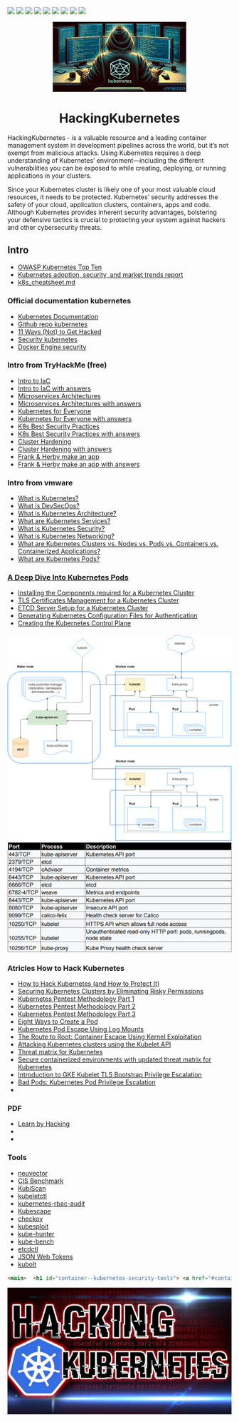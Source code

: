 <p>
  <img  src="https://img.shields.io/github/stars/BEPb/HackingKubernetes" />
  <img src="https://img.shields.io/github/contributors/BEPb/HackingKubernetes" />
  <img src="https://img.shields.io/github/last-commit/BEPb/HackingKubernetes" />
  <img src="https://visitor-badge.laobi.icu/badge?page_id=BEPb.HackingKubernetes" />
  <img src="https://img.shields.io/github/languages/count/BEPb/HackingKubernetes" />
  <img src="https://img.shields.io/github/languages/top/BEPb/HackingKubernetes" />
  <img src="https://img.shields.io/badge/license-MIT-blue.svg?color=f64152" />
  <img  src="https://img.shields.io/github/issues/BEPb/HackingKubernetes" />
  <img  src="https://img.shields.io/github/issues-pr/BEPb/HackingKubernetes" />
</p>
<div align="center">

<img src="./art/HackingKubernetes.png" alt="logo" width="300" height="156.5">

# HackingKubernetes 
</div>

HackingKubernetes - is a valuable resource and a leading container management system in development pipelines across 
the world, but it’s not exempt from malicious attacks. Using Kubernetes requires a deep understanding of Kubernetes’ 
environment—including the different vulnerabilities you can be exposed to while creating, deploying, or running 
applications in your clusters.

Since your Kubernetes cluster is likely one of your most valuable cloud resources, it needs to be protected. 
Kubernetes’ security addresses the safety of your cloud, application clusters, containers, apps and code. Although 
Kubernetes provides inherent security advantages, bolstering your defensive tactics is crucial to protecting your 
system against hackers and other cybersecurity threats.    

## Intro
- [OWASP Kubernetes Top Ten](https://owasp.org/www-project-kubernetes-top-ten/)
- [Kubernetes adoption, security, and market trends report](https://www.redhat.com/en/resources/kubernetes-adoption-security-market-trends-overview)
- [k8s_cheatsheet.md](https://github.com/BEPb/HackingKubernetes/blob/master/pdf/k8s_cheatsheet.md)

### Official documentation kubernetes
- [Kubernetes Documentation](https://kubernetes.io/docs/home/)
- [Github repo kubernetes](https://github.com/kubernetes/kubernetes/)
- [11 Ways (Not) to Get Hacked](https://kubernetes.io/blog/2018/07/18/11-ways-not-to-get-hacked/)
- [Security kubernetes](https://kubernetes.io/docs/concepts/security/)
- [Docker Engine security](https://docs.docker.com/engine/security/)

### Intro from TryHackMe (free)
- [Intro to IaC](https://tryhackme.com/r/room/introtoiac)
- [Intro to IaC with answers](https://github.com/BEPb/tryhackme/blob/master/01.easy/Intro%20to%20IaC.md)
- [Microservices Architectures](https://tryhackme.com/r/room/microservicearchitectures)
- [Microservices Architectures with answers](https://github.com/BEPb/tryhackme/blob/master/01.easy/Microservices%20Architectures.md)
- [Kubernetes for Everyone](https://tryhackme.com/r/room/kubernetesforyouly)
- [Kubernetes for Everyone with answers](https://github.com/BEPb/tryhackme/blob/master/02.Medium/Kubernetes%20for%20Everyone.md)
- [K8s Best Security Practices](https://tryhackme.com/r/room/k8sbestsecuritypractices)
- [K8s Best Security Practices with answers](https://github.com/BEPb/tryhackme/blob/master/02.Medium/K8s%20Best%20Security%20Practices.md)
- [Cluster Hardening](https://tryhackme.com/r/room/clusterhardening)
- [Cluster Hardening with answers](https://github.com/BEPb/tryhackme/blob/master/02.Medium/Cluster%20Hardening.md)
- [Frank & Herby make an app](https://tryhackme.com/r/room/frankandherby)
- [Frank & Herby make an app with answers](https://github.com/BEPb/tryhackme/blob/master/02.Medium/Frank%20%26%20Herby%20make%20an%20app.md)

### Intro from vmware
- [What is Kubernetes?](https://www.vmware.com/topics/kubernetes)
- [What is DevSecOps?](https://tanzu.vmware.com/devsecops)
- [What is Kubernetes Architecture?](https://www.vmware.com/topics/kubernetes-architecture)
- [What are Kubernetes Services?](https://www.vmware.com/topics/kubernetes-services)
- [What is Kubernetes Security?](https://www.vmware.com/topics/kubernetes-security)
- [What is Kubernetes Networking?](https://www.vmware.com/topics/kubernetes-networking)
- [What are Kubernetes Clusters vs. Nodes vs. Pods vs. Containers vs. Containerized Applications?](https://www.vmware.com/topics/components-kubernetes)
- [What are Kubernetes Pods?](https://www.vmware.com/topics/kubernetes-pods)

### [A Deep Dive Into Kubernetes Pods](https://blog.yarsalabs.com/a-deep-dive-into-kubernetes-pods/)
- [Installing the Components required for a Kubernetes Cluster](https://blog.yarsalabs.com/kubernetes-cluster-from-scratch-part1/)
- [TLS Certificates Management for a Kubernetes Cluster](https://blog.yarsalabs.com/kubernetes-cluster-from-scratch-part2/)
- [ETCD Server Setup for a Kubernetes Cluster](https://blog.yarsalabs.com/kubernetes-cluster-from-scratch-part3/)
- [Generating Kubernetes Configuration Files for Authentication](https://blog.yarsalabs.com/kubernetes-cluster-from-scratch-part4/)
- [Creating the Kubernetes Control Plane](https://blog.yarsalabs.com/kubernetes-cluster-from-scratch-part5/)

<img src="./art/kubernetes_arquitecture.png" alt="arquitecture">
<img src="./art/ports_kubernetes.png" alt="ports">


### Atricles How to Hack Kubernetes
- [How to Hack Kubernetes (and How to Protect It)](https://goteleport.com/blog/how-to-hack-kubernetes/)
- [Securing Kubernetes Clusters by Eliminating Risky Permissions](https://www.cyberark.com/resources/threat-research-blog/securing-kubernetes-clusters-by-eliminating-risky-permissions)
- [Kubernetes Pentest Methodology Part 1](https://www.cyberark.com/resources/threat-research-blog/kubernetes-pentest-methodology-part-1)
- [Kubernetes Pentest Methodology Part 2](https://www.cyberark.com/resources/threat-research-blog/kubernetes-pentest-methodology-part-2)
- [Kubernetes Pentest Methodology Part 3](https://www.cyberark.com/resources/threat-research-blog/kubernetes-pentest-methodology-part-3)
- [Eight Ways to Create a Pod](https://www.cyberark.com/resources/threat-research-blog/eight-ways-to-create-a-pod)
- [Kubernetes Pod Escape Using Log Mounts](https://www.aquasec.com/blog/kubernetes-security-pod-escape-log-mounts/)
- [The Route to Root: Container Escape Using Kernel Exploitation](https://www.cyberark.com/resources/threat-research-blog/the-route-to-root-container-escape-using-kernel-exploitation)
- [Attacking Kubernetes clusters using the Kubelet API](https://faun.pub/attacking-kubernetes-clusters-using-the-kubelet-api-abafc36126ca)
- [Threat matrix for Kubernetes](https://www.microsoft.com/en-us/security/blog/2020/04/02/attack-matrix-kubernetes/)
- [Secure containerized environments with updated threat matrix for Kubernetes](https://www.microsoft.com/en-us/security/blog/2021/03/23/secure-containerized-environments-with-updated-threat-matrix-for-kubernetes/)
- [Introduction to GKE Kubelet TLS Bootstrap Privilege Escalation](https://rhinosecuritylabs.com/cloud-security/kubelet-tls-bootstrap-privilege-escalation/)
- [Bad Pods: Kubernetes Pod Privilege Escalation](https://bishopfox.com/blog/kubernetes-pod-privilege-escalation)
- []()

### PDF
- [Learn by Hacking](https://github.com/calinah/learn-by-hacking-kccn/blob/master/Learn%20by%20Hacking.pdf)
- 
- 

### Tools
- [neuvector](https://github.com/neuvector/neuvector)
- [CIS Benchmark](https://www.cisecurity.org/cis-benchmarks)
- [KubiScan](https://github.com/cyberark/KubiScan)
- [kubeletctl](https://github.com/cyberark/kubeletctl)
- [kubernetes-rbac-audit](https://github.com/cyberark/kubernetes-rbac-audit)
- [Kubescape](https://kubescape.io/)
- [checkov](https://github.com/bridgecrewio/checkov)
- [kubesploit](https://github.com/cyberark/kubesploit)
- [kube-hunter](https://github.com/aquasecurity/kube-hunter)
- [kube-bench](https://github.com/aquasecurity/kube-bench)
- [etcdctl](https://github.com/etcd-io/etcd/blob/main/etcdctl/READMEv2.md)
- [JSON Web Tokens](https://jwt.io/)
- [kubolt](https://github.com/averonesis/kubolt/)

```html
<main>  <h1 id="container--kubernetes-security-tools"> <a href="#container--kubernetes-security-tools" class="anchor-heading" aria-labelledby="container--kubernetes-security-tools"><svg viewBox="0 0 16 16" aria-hidden="true"><use xlink:href="#svg-link"></use></svg></a> Container &amp; Kubernetes Security Tools </h1><p>This is a list of open source tools which help with areas related to Container security. Some of the tools in this list don’t fit neatly into a specific category or categories, so they’re listed with the closest option.</p> <h2 id="container-attack-surface-assessment--breakout-tools"> <a href="#container-attack-surface-assessment--breakout-tools" class="anchor-heading" aria-labelledby="container-attack-surface-assessment--breakout-tools"><svg viewBox="0 0 16 16" aria-hidden="true"><use xlink:href="#svg-link"></use></svg></a> Container Attack Surface Assessment &amp; Breakout Tools </h2> <p>Useful tools to run inside a container to assess the sandbox that’s in use, and exploit some common breakout issues.</p> <ul> <li><a href="https://github.com/stealthcopter/deepce">deepce</a> - Docker Enumeration, Escalation of Privileges and Container Escapes</li> <li><a href="https://github.com/cdk-team/CDK">CDK</a> - Container and Kubernetes auditing and breakout tool.</li> </ul> <h2 id="container-vulnerability-scanning-tools"> <a href="#container-vulnerability-scanning-tools" class="anchor-heading" aria-labelledby="container-vulnerability-scanning-tools"><svg viewBox="0 0 16 16" aria-hidden="true"><use xlink:href="#svg-link"></use></svg></a> Container Vulnerability Scanning Tools </h2> <ul> <li><a href="https://github.com/aquasecurity/trivy">Trivy</a> - Vulnerability and IaC scanner</li> <li><a href="https://github.com/anchore/grype">Grype</a> - Container vulnerability scanner</li> <li><a href="https://github.com/quay/clair">clair</a> - Container vulnerability scanner</li> <li><a href="https://docs.docker.com/scout/">Docker Scout</a> - Container Vulnerability scanner</li> <li><a href="https://github.com/AppThreat/dep-scan">dep-scan</a> - Vulnerability and mis-configuration scanner</li> <li><a href="https://github.com/neuvector/scanner">Neuvector Scanner</a> - Container Vulnerability Scanning Tool.</li> </ul> <h2 id="iac-scanning-tools-that-cover-container-formats"> <a href="#iac-scanning-tools-that-cover-container-formats" class="anchor-heading" aria-labelledby="iac-scanning-tools-that-cover-container-formats"><svg viewBox="0 0 16 16" aria-hidden="true"><use xlink:href="#svg-link"></use></svg></a> IaC Scanning Tools that cover container formats </h2> <ul> <li><a href="https://github.com/aquasecurity/trivy">Trivy</a> - Vulnerability and IaC scanner</li> <li><a href="https://github.com/bridgecrewio/checkov">Checkov</a> - IaC scanner</li> <li><a href="https://github.com/Checkmarx/kics">KICS</a> - IaC scanner</li> <li><a href="https://github.com/AppThreat/dep-scan">dep-scan</a> - Vulnerability and mis-configuration scanner</li> <li><a href="https://github.com/tenable/terrascan">Terrascan</a> - IAC Scanner for various formats including Docker and Kubernetes</li> <li><a href="https://github.com/hadolint/hadolint">hadolint</a> - Docker file linter</li> </ul> <h2 id="docker-security-tools"> <a href="#docker-security-tools" class="anchor-heading" aria-labelledby="docker-security-tools"><svg viewBox="0 0 16 16" aria-hidden="true"><use xlink:href="#svg-link"></use></svg></a> Docker Security Tools </h2> <ul> <li><a href="https://github.com/docker/docker-bench-security">docker bench</a> - Docker CIS Benchmark assessment tool</li> <li><a href="https://github.com/goodwithtech/dockle">Dockle</a> - Container Image Linter</li> <li><a href="https://github.com/mondoohq/cnspec">cnspec</a> - Assessment tool for multiple platforms including Docker and Kubernetes</li> </ul> <h2 id="container-runtime-security-tools"> <a href="#container-runtime-security-tools" class="anchor-heading" aria-labelledby="container-runtime-security-tools"><svg viewBox="0 0 16 16" aria-hidden="true"><use xlink:href="#svg-link"></use></svg></a> Container Runtime Security Tools </h2> <ul> <li><a href="https://github.com/aquasecurity/tracee">Tracee</a>. Container runtime security tooling</li> <li><a href="https://github.com/falcosecurity/falco">Falco</a>. Container runtime security tooling</li> <li><a href="https://github.com/kubearmor/KubeArmor">Kubearmor</a>. Container runtime security enforcement tool</li> <li><a href="https://github.com/cilium/tetragon">Tetragon</a>. Container runtime security tool</li> </ul> <h2 id="container-registry-tools"> <a href="#container-registry-tools" class="anchor-heading" aria-labelledby="container-registry-tools"><svg viewBox="0 0 16 16" aria-hidden="true"><use xlink:href="#svg-link"></use></svg></a> Container Registry Tools </h2> <ul> <li><a href="https://github.com/regclient/regclient">regclient</a> - Another tool for interacting with container registries</li> <li><a href="https://github.com/google/go-containerregistry">crane</a> - Tool for interacting with Container registries.</li> <li><a href="https://github.com/containers/skopeo">skopeo</a> - Tool for interaction with Container registries</li> </ul> <h2 id="container-image-tools"> <a href="#container-image-tools" class="anchor-heading" aria-labelledby="container-image-tools"><svg viewBox="0 0 16 16" aria-hidden="true"><use xlink:href="#svg-link"></use></svg></a> Container Image Tools </h2> <ul> <li><a href="https://github.com/wagoodman/dive">Dive</a> - Tool for exploring Container image layers</li> </ul> <h2 id="kubernetes-tools"> <a href="#kubernetes-tools" class="anchor-heading" aria-labelledby="kubernetes-tools"><svg viewBox="0 0 16 16" aria-hidden="true"><use xlink:href="#svg-link"></use></svg></a> Kubernetes Tools </h2> <h3 id="rbac-assessment-tools"> <a href="#rbac-assessment-tools" class="anchor-heading" aria-labelledby="rbac-assessment-tools"><svg viewBox="0 0 16 16" aria-hidden="true"><use xlink:href="#svg-link"></use></svg></a> RBAC Assessment Tools </h3> <ul> <li><a href="https://github.com/alcideio/rbac-tool">rbac-tool</a> - RBAC Tool for Kubernetes</li> <li><a href="https://github.com/cyberark/KubiScan">kubiScan</a> - Tool to scan Kubernetes clusters for risky permissions</li> <li><a href="https://github.com/appvia/krane">krane</a> - Kubernetes RBAC static analysis &amp; visualisation tool</li> <li><a href="https://github.com/raesene/eathar">eathar</a> - Kubernetes security assessment tool focusing on workload security and RBAC.</li> </ul> <h3 id="kubernetes-security-auditing-tools"> <a href="#kubernetes-security-auditing-tools" class="anchor-heading" aria-labelledby="kubernetes-security-auditing-tools"><svg viewBox="0 0 16 16" aria-hidden="true"><use xlink:href="#svg-link"></use></svg></a> Kubernetes Security Auditing Tools </h3> <ul> <li><a href="https://github.com/aquasecurity/kube-bench">kube-bench</a> - Tool to assess compliance with the CIS benchmark for various Kubernetes distributions</li> <li><a href="https://github.com/armosec/kubescape">kubescape</a> - Kubernetes security assessment tool</li> <li><a href="https://github.com/Shopify/kubeaudit">kubeaudit</a> - Kubernetes security assessment tool focusing on workload security</li> <li><a href="https://github.com/controlplaneio/kubesec">kubesec</a> - Kubernetes security assessment tool focusing on workload security</li> <li><a href="https://github.com/zegl/kube-score">kubescore</a> - Kubernetes security and reliability assessment tool focusing on workload security.</li> <li><a href="https://github.com/raesene/eathar">eathar</a> - Kubernetes security assessment tool focusing on workload security and RBAC.</li> <li><a href="https://github.com/derailed/popeye">popeye</a> - Kubernetes cluster scanner, looking for possible mis-configurations.</li> <li><a href="https://github.com/mondoohq/cnspec">cnspec</a> - Assessment tool for multiple platforms including Docker and Kubernetes</li> </ul> <h3 id="kubernetes-penetration-testing-tools"> <a href="#kubernetes-penetration-testing-tools" class="anchor-heading" aria-labelledby="kubernetes-penetration-testing-tools"><svg viewBox="0 0 16 16" aria-hidden="true"><use xlink:href="#svg-link"></use></svg></a> Kubernetes Penetration Testing Tools </h3> <ul> <li><a href="https://github.com/inguardians/peirates">peirates</a> - Kubernetes container breakout tool</li> <li><a href="https://github.com/quarkslab/kdigger">kdigger</a> - Kubernetes breakout/discovery tool</li> <li><a href="https://github.com/raesene/teisteanas">teisteanas</a> - Tool to create kubeconfig files based on the CertificateSigningRequest API.</li> <li><a href="https://github.com/raesene/tocan">tòcan</a> - Tool to create kubeconfig files based on the TokenRequest API.</li> <li><a href="https://github.com/DataDog/managed-kubernetes-auditing-toolkit/">MKAT</a> - Managed Kubernetes Auditing Tool. Focuses on exploring security issues in managed Kubernetes (e.g. EKS)</li> <li><a href="https://kubehound.io/">Kubehound</a> - KubeHound creates a graph of attack paths in a Kubernetes cluster</li> <li><a href="https://github.com/WithSecureLabs/IceKube">IceKube</a> - Kubernetes attack path evaluation tool.</li> <li><a href="https://github.com/wiz-sec-public/namespacehound/">namespacehound</a> - Tool to test a cluster for possible namespace breakouts where multi-tenancy is in use.</li> </ul> <h3 id="kubelet-tools"> <a href="#kubelet-tools" class="anchor-heading" aria-labelledby="kubelet-tools"><svg viewBox="0 0 16 16" aria-hidden="true"><use xlink:href="#svg-link"></use></svg></a> Kubelet Tools </h3> <ul> <li><a href="https://github.com/cyberark/kubeletctl">kubeletctl</a> - This is a good tool to automate the process of assessing a kubelet instance. If the instance is vulnerable it can also carry out some exploit tasks</li> <li><a href="https://github.com/raesene/kubelet_dumper">kubelet dumper</a> - PoC tool to dump Kubelet configurations for review.</li> </ul> <h3 id="etcd-tools"> <a href="#etcd-tools" class="anchor-heading" aria-labelledby="etcd-tools"><svg viewBox="0 0 16 16" aria-hidden="true"><use xlink:href="#svg-link"></use></svg></a> etcd Tools </h3> <ul> <li><a href="https://github.com/jpbetz/auger">auger</a> - Tool for decoding information pulled directly from the etcd database</li> </ul> <h3 id="security-observability-tools"> <a href="#security-observability-tools" class="anchor-heading" aria-labelledby="security-observability-tools"><svg viewBox="0 0 16 16" aria-hidden="true"><use xlink:href="#svg-link"></use></svg></a> Security Observability Tools </h3> <ul> <li><a href="https://github.com/deepfence/ThreatMapper">ThreatMapper</a>. Cloud + Container Security observability</li> </ul> <h3 id="training-tools"> <a href="#training-tools" class="anchor-heading" aria-labelledby="training-tools"><svg viewBox="0 0 16 16" aria-hidden="true"><use xlink:href="#svg-link"></use></svg></a> Training Tools </h3> <p>If you’re looking to practice with some of the tools here, in a safe environment, there are projects to help with that.</p> <ul> <li><a href="https://github.com/raesene/kube_security_lab">Kube Security Lab</a> - Basic set of Kubernetes security scenarios implemented in Ansible with KinD</li> <li><a href="https://github.com/kubernetes-simulator/simulator">Kubernetes Simulator</a> - AWS based Kubernetes cluster environment with different vulnerability scenarios</li> <li><a href="https://github.com/madhuakula/kubernetes-goat">Kubernetes Goat</a> - Focuses on vulnerable deployments on top of an existing cluster. Also available on line <a href="https://katacoda.com/madhuakula/scenarios/kubernetes-goat">with Katacoda</a></li> <li><a href="https://github.com/TremoloSecurity/k8s-idm-lab">K8s-iam-lab</a> - Kubernetes IAM Lab</li> </ul> <h3 id="kubernetes-honeypot-projects"> <a href="#kubernetes-honeypot-projects" class="anchor-heading" aria-labelledby="kubernetes-honeypot-projects"><svg viewBox="0 0 16 16" aria-hidden="true"><use xlink:href="#svg-link"></use></svg></a> Kubernetes Honeypot projects </h3> <ul> <li><a href="https://github.com/Zeerg/helix-honeypot">Helix Honeypot</a> - Kubernetes API server honeypot</li> <li><a href="https://blog.thinkst.com/2021/11/a-kubeconfig-canarytoken.html">Kubernetes Honeytokens</a> - A honey token Canary for use with honeypots.</li> </ul> <h3 id="kubernetes-security-improvement-tools"> <a href="#kubernetes-security-improvement-tools" class="anchor-heading" aria-labelledby="kubernetes-security-improvement-tools"><svg viewBox="0 0 16 16" aria-hidden="true"><use xlink:href="#svg-link"></use></svg></a> Kubernetes Security Improvement Tools </h3> <ul> <li><a href="https://github.com/kubernetes-sigs/security-profiles-operator">Security Profiles Operator</a> - Kubernetes operator for security profiles</li> <li><a href="https://github.com/aws-samples/hardeneks">hardeneks</a> - Tool to harden EKS clusters</li> </ul> <h1 id="deprecatedunmaintained-tools"> <a href="#deprecatedunmaintained-tools" class="anchor-heading" aria-labelledby="deprecatedunmaintained-tools"><svg viewBox="0 0 16 16" aria-hidden="true"><use xlink:href="#svg-link"></use></svg></a> Deprecated/Unmaintained Tools </h1> <p>Inevitably over time, some tools will become unmaintained and deprecated. Whilst they may still work ok, caution is needed. If I’ve listed you here and you’re not deprecated just open an issue to move it back :)</p> <ul> <li><a href="https://github.com/aquasecurity/kube-hunter">kube-hunter</a> - Tool to test and exploit standard Kubernetes Security Vulnerabilities</li> <li><a href="https://github.com/aquasecurity/kubectl-who-can">kubectl-who-can</a> - Tool that lets you ask “who can” do things in RBAC, e.g. who can get secrets</li> <li><a href="https://github.com/corneliusweig/rakkess">rakkess</a> - Shows the RBAC permissions available to a user as a list</li> <li><a href="https://github.com/team-soteria/rback">rback</a> - tool for graphical representation of RBAC permissions in a kubernetes cluster</li> <li><a href="https://github.com/genuinetools/amicontained">amicontained</a> - will show you information about the container runtime and rights you have</li> <li><a href="https://github.com/nccgroup/ConMachi/">ConMachi</a> - Pentester focused container attack surface assessment tool</li> <li><a href="https://github.com/brompwnie/botb">botb</a> - Container breakout assessment tool. Can automatically exploit common issues like the Docker socket mount</li> <li><a href="https://github.com/antitree/keyctl-unmask">keyctl-unmask</a> - Tool that specifically focuses on grabbing kernel keyring entries from containers that allow the keyctl syscall</li> <li><a href="https://github.com/nccgroup/go-pillage-registries">go-pillage-registries</a> - Tool to search the manifests and configuration for images in a registry for potentially sensitive information</li> <li><a href="https://github.com/genuinetools/reg">reg</a> - Tool for interacting with Container registries</li> <li><a href="https://github.com/P3GLEG/Whaler">Whaler</a> - Tool to reverse Docker images into Dockerfiles.</li> <li><a href="https://github.com/PaloAltoNetworks/rbac-police">RBAC Police</a> - RBAC policy evaluation.</li> <li><a href="https://github.com/vchinnipilli/kubestrike">kubestrike</a> - Security auditing tool for Kubernetes looks at Authenticated and unauthenticated scanning</li> <li><a href="https://github.com/Rolix44/Kubestroyer">kubestroyer</a> - Kubernetes pentesting tool.</li> <li><a href="https://github.com/redhuntlabs/kubestalk">kubestalk</a> - Black Box Kubernetes Pentesting Tool.</li> <li><a href="https://github.com/yasindce1998/KubeDagger">kubedagger</a> - Kubernetes offensive framework built in eBPF.</li> <li><a href="https://github.com/cyberark/kubesploit">kubesploit</a> - Kubesploit is a cross-platform post-exploitation HTTP/2 Command &amp; Control server and agent written in Golang, focused on containerized environments</li> <li><a href="https://github.com/Maddosaurus/k8spot">k8spot</a> - Kubernetes honeypot.</li> </ul> </main>
```




<img src="./art/HackingKubernetes0.jpg" alt="logo">


